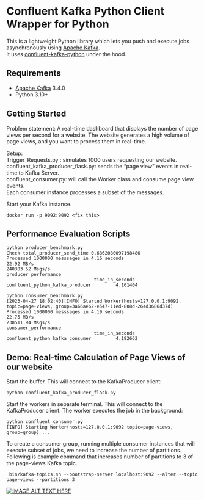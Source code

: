 # Confluent Kafka Python Client Wrapper for Python

This is a lightweight Python library which lets you push and
execute jobs asynchronously using [Apache Kafka](https://kafka.apache.org/). \
It uses
[confluent-kafka-python](https://docs.confluent.io/platform/current/clients/confluent-kafka-python/html/index.html) under the hood.

## Requirements

* [Apache Kafka](https://kafka.apache.org) 3.4.0
* Python 3.10+

## Getting Started
Problem statement: A real-time dashboard that displays the number of page views per second for a website. 
The website generates a high volume of page views, and you want to process them in real-time.


Setup: \
Trigger_Requests.py : simulates 1000 users requesting our website. \
confluent_kafka_producer_flask.py: sends the “page view” events in real-time to Kafka Server.  \
confluent_consumer.py: will call the Worker class and consume page view events. \
Each consumer instance processes a subset of the messages.


Start your Kafka instance. 

```shell
docker run -p 9092:9092 <fix this>
```
 
 ## Performance Evaluation Scripts
 
 ```shell
python producer_benchmark.py
Check total_producer_send_time 0.6862080097198486
Processed 1000000 messsages in 4.16 seconds
22.92 MB/s
240303.52 Msgs/s
producer_performance
                                 time_in_seconds
confluent_python_kafka_producer         4.161404
```

 
 ```shell
python consumer_benchmark.py 
[2023-04-27 18:02:40][INFO] Started Worker(hosts=127.0.0.1:9092, topic=page-views, group=3a66ae62-e547-11ed-808d-264d3686d37d)
Processed 1000000 messsages in 4.19 seconds
22.75 MB/s
238511.94 Msgs/s
consumer_performance
                                 time_in_seconds
confluent_python_kafka_consumer         4.192662
```
 
 
 ## Demo: Real-time Calculation of Page Views of our website
 
 
 Start the buffer. This will connect to the KafkaProducer client:

```shell
python confluent_kafka_producer_flask.py
```

Start the workers in separate terminal. This will connect to the KafkaProducer client. The worker executes the job in the background:

```shell
python confluent_consumer.py
[INFO] Starting Worker(hosts=127.0.0.1:9092 topic=page-views, group=group) ...
```

To create a consumer group, running multiple consumer instances that will execute subset of jobs, we need to increase the number of partitions. Following is example command that increases number of partitions to 3 of the page-views Kafka topic.

```shell
 bin/kafka-topics.sh --bootstrap-server localhost:9092 --alter --topic page-views --partitions 3
 ```
 

[![IMAGE ALT TEXT HERE](https://img.youtube.com/vi/gzsFujHQkUU/0.jpg)](https://youtu.be/gzsFujHQkUU)


```
